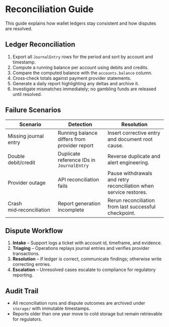 # Reconciliation Guide

This guide explains how wallet ledgers stay consistent and how disputes are resolved.

## Ledger Reconciliation

1. Export all `JournalEntry` rows for the period and sort by account and timestamp.
2. Compute a running balance per account using debits and credits.
3. Compare the computed balance with the `accounts.balance` column.
4. Cross‑check totals against payment provider statements.
5. Generate a daily report highlighting any deltas and archive it.
6. Investigate mismatches immediately; no gambling funds are released until resolved.

## Failure Scenarios

| Scenario | Detection | Resolution |
|---------|-----------|------------|
| Missing journal entry | Running balance differs from provider report | Insert corrective entry and document root cause. |
| Double debit/credit | Duplicate reference IDs in `JournalEntry` | Reverse duplicate and alert engineering. |
| Provider outage | API reconciliation fails | Pause withdrawals and retry reconciliation when service restores. |
| Crash mid‑reconciliation | Report generation incomplete | Rerun reconciliation from last successful checkpoint. |

## Dispute Workflow

1. **Intake** – Support logs a ticket with account id, timeframe, and evidence.
2. **Triaging** – Operations replays journal entries and verifies provider transactions.
3. **Resolution** – If ledger is correct, communicate findings; otherwise write correcting entries.
4. **Escalation** – Unresolved cases escalate to compliance for regulatory reporting.

## Audit Trail

- All reconciliation runs and dispute outcomes are archived under `storage/` with immutable timestamps.
- Reports older than one year move to cold storage but remain retrievable for regulators.

